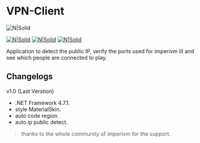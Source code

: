 # VPN-Client

![N|Solid](https://i.imgur.com/12PH59H.png)  

[![N|Solid](https://i.imgur.com/ZIKPTi2.png)](https://discord.gg/RErjBq8)  [![N|Solid](https://i.imgur.com/hBSJB6X.png)](https://github.com/fabiomarigo7/imperivm-steam) [![N|Solid](https://i.imgur.com/DOMgrz2.png)](https://twitter.com/d4nijerez)

Application to detect the public IP, verify the ports used for imperivm III and see which people are connected to play.

## Changelogs

v1.0 (Last Verstion)
- .NET Framework 4.7.1.
- style MaterialSkin.
- auto code region.
- auto ip public detect.

> thanks to the whole community of imperivm for the support.
